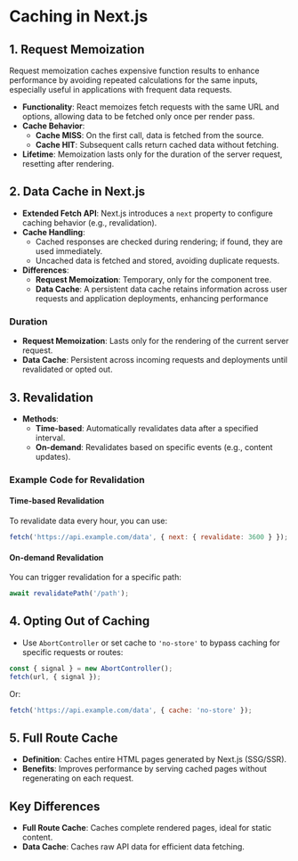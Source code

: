 
# Caching in Next.js

## 1. Request Memoization
Request memoization caches expensive function results to enhance performance by avoiding repeated calculations for the same inputs, especially useful in applications with frequent data requests.


- **Functionality**: React memoizes fetch requests with the same URL and options, allowing data to be fetched only once per render pass.
- **Cache Behavior**:
  - **Cache MISS**: On the first call, data is fetched from the source.
  - **Cache HIT**: Subsequent calls return cached data without fetching.
- **Lifetime**: Memoization lasts only for the duration of the server request, resetting after rendering.

## 2. Data Cache in Next.js
- **Extended Fetch API**: Next.js introduces a `next` property to configure caching behavior (e.g., revalidation).
- **Cache Handling**:
  - Cached responses are checked during rendering; if found, they are used immediately.
  - Uncached data is fetched and stored, avoiding duplicate requests.
- **Differences**:
  - **Request Memoization**: Temporary, only for the component tree.
  - **Data Cache**: A persistent data cache retains information across user requests and application deployments, enhancing performance

### Duration
- **Request Memoization**: Lasts only for the rendering of the current server request.
- **Data Cache**: Persistent across incoming requests and deployments until revalidated or opted out.

## 3. Revalidation
- **Methods**:
  - **Time-based**: Automatically revalidates data after a specified interval.
  - **On-demand**: Revalidates based on specific events (e.g., content updates).

### Example Code for Revalidation
#### Time-based Revalidation
To revalidate data every hour, you can use:
```javascript
fetch('https://api.example.com/data', { next: { revalidate: 3600 } });
```

#### On-demand Revalidation
You can trigger revalidation for a specific path:
```javascript
await revalidatePath('/path');
```

## 4. Opting Out of Caching
- Use `AbortController` or set cache to `'no-store'` to bypass caching for specific requests or routes:
```javascript
const { signal } = new AbortController();
fetch(url, { signal });
```
Or:
```javascript
fetch('https://api.example.com/data', { cache: 'no-store' });
```

## 5. Full Route Cache
- **Definition**: Caches entire HTML pages generated by Next.js (SSG/SSR).
- **Benefits**: Improves performance by serving cached pages without regenerating on each request.

## Key Differences
- **Full Route Cache**: Caches complete rendered pages, ideal for static content.
- **Data Cache**: Caches raw API data for efficient data fetching.

